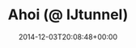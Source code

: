 ---
retweeted: false
source: <a href="http://www.eyeem.com" rel="nofollow">EyeEm</a>
entities:
  hashtags: []
  symbols: []
  user_mentions: []
  urls:
  - url: http://t.co/VFWmluYUxC
    expanded_url: http://EyeEm.com/p/53211812
    display_url: EyeEm.com/p/53211812
    indices:
    - '18'
    - '40'
display_text_range:
- '0'
- '40'
favorite_count: '1'
id_str: '540236226050392064'
truncated: false
retweet_count: '0'
id: '540236226050392064'
possibly_sensitive: false
created_at: Wed Dec 03 20:08:48 +0000 2014
favorited: false
full_text: Ahoi (@ IJtunnel)
lang: nl
quote_url: http://EyeEm.com/p/53211812
tags:
- pesos:twitter
date: '2014-12-03T20:08:48+00:00'
src: https://twitter.com/bascht/status/540236226050392064
original_url: https://twitter.com/bascht/status/540236226050392064
type: twitter_tweet
text: Ahoi (@ IJtunnel)
title: Ahoi (@ IJtunnel)

---